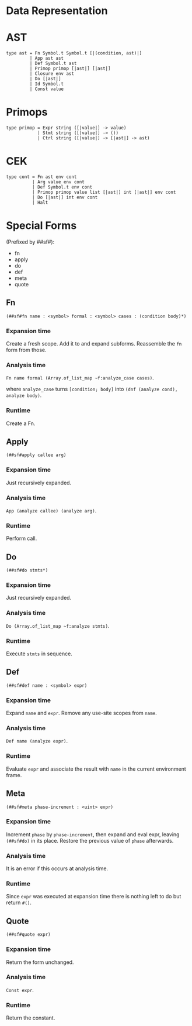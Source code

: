 # Data Representation

# AST

    type ast = Fn Symbol.t Symbol.t [|(condition, ast)|]
             | App ast ast
             | Def Symbol.t ast
             | Primop primop [|ast|] [|ast|]
             | Closure env ast
             | Do [|ast|]
             | Id Symbol.t
             | Const value

# Primops

    type primop = Expr string ([|value|] -> value)
                | Stmt string ([|value|] -> ())
                | Ctrl string ([|value|] -> [|ast|] -> ast)

# CEK

    type cont = Fn ast env cont
              | Arg value env cont
              | Def Symbol.t env cont
              | Primop primop value list [|ast|] int [|ast|] env cont
              | Do [|ast|] int env cont
              | Halt

# Special Forms

(Prefixed by ##sf#):

* fn
* apply
* do
* def
* meta
* quote

## Fn

    (##sf#fn name : <symbol> formal : <symbol> cases : (condition body)*)

### Expansion time

Create a fresh scope. Add it to and expand subforms. Reassemble the `fn` form 
from those.

### Analysis time

`Fn name formal (Array.of_list_map ~f:analyze_case cases)`.

where `analyze_case` turns `[condition; body]` into
`(dnf (analyze cond), analyze body)`.

### Runtime

Create a Fn.

## Apply

    (##sf#apply callee arg)

### Expansion time

Just recursively expanded.

### Analysis time

`App (analyze callee) (analyze arg)`.

### Runtime

Perform call.

## Do

    (##sf#do stmts*)

### Expansion time

Just recursively expanded.

### Analysis time

`Do (Array.of_list_map ~f:analyze stmts)`.

### Runtime

Execute `stmts` in sequence.

## Def

    (##sf#def name : <symbol> expr)

### Expansion time

Expand `name` and `expr`. Remove any use-site scopes from `name`.

### Analysis time

`Def name (analyze expr)`.

### Runtime

Evaluate `expr` and associate the result with `name` in the current environment
frame.

## Meta

    (##sf#meta phase-increment : <uint> expr)

### Expansion time

Increment `phase` by `phase-increment`, then expand and eval expr, leaving
`(##sf#do)` in its place. Restore the previous value of `phase` afterwards.

### Analysis time

It is an error if this occurs at analysis time.

### Runtime

Since `expr` was executed at expansion time there is nothing left to do but
return `#()`.

## Quote

    (##sf#quote expr)

### Expansion time

Return the form unchanged.

### Analysis time

`Const expr`.

### Runtime

Return the constant.

